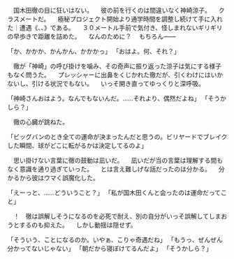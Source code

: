 　国木田徹の目に狂いはない。
　彼の前を行くのは間違いなく神崎涼子。
　クラスメートだ。
　極秘プロジェクト開始より通学時間を調整し続けて手に入れた｜遭遇《、、》である。
　３０メートル手前で気付き、怪しまれないギリギリの早歩きで距離を詰めた。
　なんのために？
　もちろん――

「か、かかか、かんかん、かかかっ」
「おはよ。何、それ？」

　徹が「神崎」の呼び掛けを噛み、その奇声に振り返った涼子は気にする様子もなく問うた。
　プレッシャーに出鼻をくじかれた徹だが、引くわけにはいかないし、引ける状況でもない。
　いっそ開き直ってゆっくりと深呼吸。

「神崎さんおはよう。なんでもないんだ。……それより、偶然だよね」
「そうかしら？」

　徹の心臓が跳ねた。

「ビッグバンのとき全ての運命が決まったんだと思うの。ビリヤードでブレイクした瞬間、球がどこに転がるかは決定してるのよ」

　思い掛けない言葉に徹の鼓動は凪いだ。
　凪いだが当の言葉は理解する間もなく意識を通り過ぎていった。
　とは言え難しげな話だったのは分かる。
　分かるから彼はウマく誤魔化した。

「えーっと、……どういうこと？」
「私が国木田くんと会ったのは運命だってこと」

　！　徹は誤解しそうになるのを必死で耐え、別の自分がいっそ誤解してしまおうとするのも抑えた。
　しかし動揺は隠せず。

「そういう、ことになるのか。いやぁ、こりゃ奇遇だね」
「もうっ、ぜんぜん分かってないじゃない」
「朝だから寝ぼけてるんだよ」
「そうかしら？」
